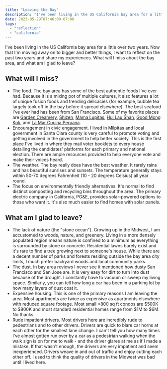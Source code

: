 ```yaml
---
title: "Leaving the Bay"
description: "I've been living in the US California bay area for a little over two years. Now that I'm moving away on to bigger and better things, I want to reflect on the past two years and share my experiences. What will I miss about the bay area, and what am I glad to leave?"
date: 2023-05-29T07:46:00-07:00
tags:
  - "reflection"
  - "california"
---
```


I've been living in the US California bay area for a little over two years. Now that I'm moving away on to bigger and better things, I want to reflect on the past two years and share my experiences. What will I miss about the bay area, and what am I glad to leave?

## What will I miss?

* The food. The bay area has some of the best authentic foods I've ever had. Because it is a mixing pot of multiple cultures, it also features a lot of unique fusion foods and trending delicacies (for example, bubble tea largely took off in the bay before it spread elsewhere). The best seafood I've ever had has been from San Francisco. Some of my favorite places are [Garden Creamery](https://www.yelp.com/biz/garden-creamery-san-francisco-2), [Shizen](https://www.yelp.com/biz/shizen-vegan-sushi-bar-and-izakaya-san-francisco), [Mama Lupitas](https://www.yelp.com/biz/mama-lupita-s-seafood-and-mexican-cocina-san-jose), [Hui Lau Shan](https://www.yelp.com/biz/hui-lau-shan-santa-clara), [Good Mong Kok](https://www.yelp.com/biz/good-mong-kok-bakery-san-francisco), and [La Mar Cocina Peruana](https://www.yelp.com/biz/la-mar-cebicher%C3%ADa-peruana-san-francisco-4).
* Encouragement in civic engagement. I lived in Milpitas and local government in Santa Clara county is very careful to promote voting and getting involved in the government to help better society. This is the first place I've lived in where they mail voter booklets to every house detailing the candidates' platforms for each primary and national election. There are ample resources provided to help everyone vote and make their voices heard.
* The weather. The bay really does have the best weather. It rarely rains and has beautiful sunrises and sunsets. The temperature generally stays within 50-70 degrees Fahrenheit (10 - 20 degrees Celsius) all year round.
* The focus on environmentally friendly alternatives. It's normal to find distinct composting and recycling bins throughout the area. The primary electric company in California, PG&E, provides solar-powered options to those who want it. It's also much easier to find homes with solar panels.

## What am I glad to leave?

* The lack of nature (the "stone ocean"). Growing up in the Midwest, I am accustomed to woods, nature, and greenery. Living in a more densely populated region means nature is confined to a minimum as everything is surrounded by stone or concrete. Residential lawns barely exist and it's rare to find a tree growing next to someone's house. While there are a decent number of parks and forests residing outside the bay area city limits, I much prefer backyard woods and local community parks.
* The dust. In bay area reviews I never see it mentioned how dusty San Francisco and San Jose are. It is very easy for dirt to turn into dust because of the drought. I constantly have to vacuum or sweep my living space. Similarly, you can tell how long a car has been in a parking lot by how many layers of dust coat it.
* Expensive housing. This is one of the primary reasons I am leaving the area. Most apartments are twice as expensive as apartments elsewhere with reduced square footage. Most small <800 sq ft condos are $500K to $800K and most standard residential homes range from $1M to $6M. No thanks.
* Rude impatient drivers. Most drivers here are incredibly rude to pedestrians and to other drivers. Drivers are quick to blare car horns at each other for the smallest lane change. I can't tell you how many times I've almost gotten run over by a car as a pedestrian walking when the walk sign is on for me to walk - and the driver glares at me as if I made a mistake. If that wasn't enough, the drivers are very impatient and seem inexperienced. Drivers weave in and out of traffic and enjoy cutting each other off. I used to think the quality of drivers in the Midwest was bad until I lived here.
